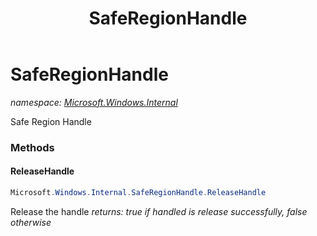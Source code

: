 ﻿---
title: SafeRegionHandle
---

# SafeRegionHandle
_namespace: [Microsoft.Windows.Internal](N-Microsoft.Windows.Internal.html)_

Safe Region Handle

### Methods

#### ReleaseHandle
```csharp
Microsoft.Windows.Internal.SafeRegionHandle.ReleaseHandle
```
Release the handle
_returns: true if handled is release successfully, false otherwise_




